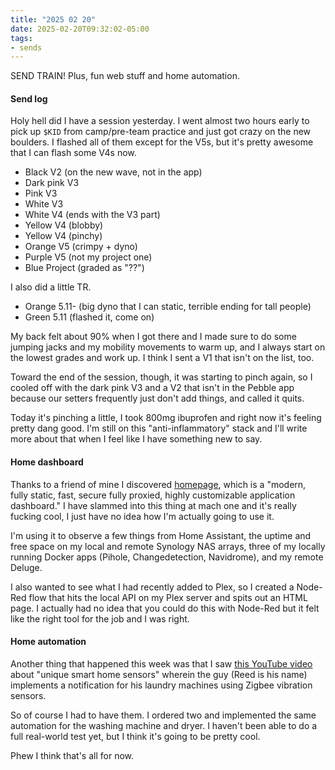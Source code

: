 ```yaml
---
title: "2025 02 20"
date: 2025-02-20T09:32:02-05:00
tags:
- sends
---
```


SEND TRAIN! Plus, fun web stuff and home automation.<!--more-->

#### Send log

Holy hell did I have a session yesterday. I went almost two hours early to pick
up `$KID` from camp/pre-team practice and just got crazy on the new boulders. I
flashed all of them except for the V5s, but it's pretty awesome that I can flash
some V4s now.

 - Black V2 (on the new wave, not in the app)
 - Dark pink V3
 - Pink V3
 - White V3
 - White V4 (ends with the V3 part)
 - Yellow V4 (blobby)
 - Yellow V4 (pinchy)
 - Orange V5 (crimpy + dyno)
 - Purple V5 (not my project one)
 - Blue Project (graded as "??")

I also did a little TR.

 - Orange 5.11- (big dyno that I can static, terrible ending for tall people)
 - Green 5.11 (flashed it, come on)

My back felt about 90% when I got there and I made sure to do some jumping jacks
and my mobility movements to warm up, and I always start on the lowest grades
and work up. I think I sent a V1 that isn't on the list, too.

Toward the end of the session, though, it was starting to pinch again, so I
cooled off with the dark pink V3 and a V2 that isn't in the Pebble app because
our setters frequently just don't add things, and called it quits.

Today it's pinching a little, I took 800mg ibuprofen and right now it's feeling
pretty dang good. I'm still on this "anti-inflammatory" stack and I'll write
more about that when I feel like I have something new to say.

#### Home dashboard

Thanks to a friend of mine I discovered [homepage][hp], which is a "modern,
fully static, fast, secure fully proxied, highly customizable application
dashboard." I have slammed into this thing at mach one and it's really fucking
cool, I just have no idea how I'm actually going to use it.

[hp]: https://gethomepage.dev/

I'm using it to observe a few things from Home Assistant, the uptime and free
space on my local and remote Synology NAS arrays, three of my locally running
Docker apps (Pihole, Changedetection, Navidrome), and my remote Deluge.

I also wanted to see what I had recently added to Plex, so I created a Node-Red
flow that hits the local API on my Plex server and spits out an HTML page. I
actually had no idea that you could do this with Node-Red but it felt like the
right tool for the job and I was right.

#### Home automation

Another thing that happened this week was that I saw [this YouTube video][shs]
about "unique smart home sensors" wherein the guy (Reed is his name) implements
a notification for his laundry machines using Zigbee vibration sensors.

[shs]: https://youtu.be/OWiPaKARNcU?si=2gHA9cxHb2gyD8_e

So of course I had to have them. I ordered two and implemented the same
automation for the washing machine and dryer. I haven't been able to do a full
real-world test yet, but I think it's going to be pretty cool.

Phew I think that's all for now.
